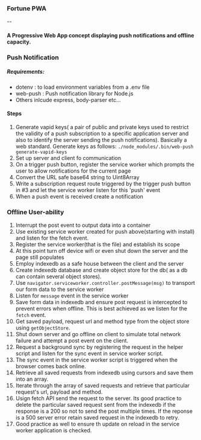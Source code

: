 ### Fortune PWA
--
#### A Progressive Web App concept displaying push notifications and offline capacity.

### Push Notification
##### Requirements:
- dotenv : to load environment variables from a .env file
- web-push : Push notification library for Node.js
- Others inlcude express, body-parser etc...

#### Steps
1. Generate vapid keys( a pair of public and private keys used to restrict the validity of a push subscription to a specific application server and also to identify the server sending the push notifications). Basically a web standard. Generate keys as follows:
`./node_modules/.bin/web-push generate-vapid-keys`
2. Set up server and client fo communication
3. On a trigger push button, register the service worker which prompts the user to allow notifications for the current page
4. Convert the URL safe base64 string to Uint8Array
5. Write a subscription request route triggered by the trigger push button in #3 and let the service worker listen for this 'push' event
6. When a push event is received create a notification

### Offline User-ability
1. Interrupt the post event to output data into a container
2. Use existing service worker created for push above(starting with install) and listen for the fetch event.
3. Register the service worker(that is the file) and establish its scope
4. At this point turn off device wifi or even shut down the server and the page still populates
5. Employ indexedb as a safe house between the client and the server
6. Create indexedb database and create object store for the db( as a db can contain several object stores).
7. Use `navigator.serviceworker.controller.postMessage(msg)` to transport our form data to the service worker
8. Listen for `message` event in the service worker
9. Save form data in indexedb and ensure post request is intercepted to prevent errors when offline. This is best achieved as we listen for the `fetch` event.
10. Get saved payload, request url and method type from the object store using `getObjectStore`.
11. Shut down server and go offline on client to simulate total network failure and attempt a post event on the client. 
12. Request a background sync by registering the request in the helper script and listen for the sync event in service worker script. 
13. The sync event in the service worker script is triggered when the browser comes back online.
14. Retrieve all saved requests from indexedb using cursors and save them into an array.
15. Iterate through the array of saved requests and retrieve that particular request's url, payload and method. 
16. Usign fetch API send the request to the server. Its good practice to delete the particular saved request sent from the indexedb if the response is a 200 so not to send the post multiple times. If the reponse is a 500 server error retain saved request in the indexedb to retry.
17. Good practice as well to ensure th update on reload in the service worker application is checked. 
